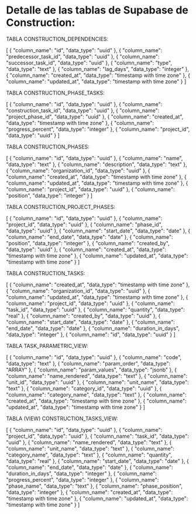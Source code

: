 # Detalle de las tablas de Supabase de Construction:

TABLA CONSTRUCTION_DEPENDENCIES:

[
  {
    "column_name": "id",
    "data_type": "uuid"
  },
  {
    "column_name": "predecessor_task_id",
    "data_type": "uuid"
  },
  {
    "column_name": "successor_task_id",
    "data_type": "uuid"
  },
  {
    "column_name": "type",
    "data_type": "text"
  },
  {
    "column_name": "lag_days",
    "data_type": "integer"
  },
  {
    "column_name": "created_at",
    "data_type": "timestamp with time zone"
  },
  {
    "column_name": "updated_at",
    "data_type": "timestamp with time zone"
  }
]

TABLA CONSTRUCTION_PHASE_TASKS:

[
  {
    "column_name": "id",
    "data_type": "uuid"
  },
  {
    "column_name": "construction_task_id",
    "data_type": "uuid"
  },
  {
    "column_name": "project_phase_id",
    "data_type": "uuid"
  },
  {
    "column_name": "created_at",
    "data_type": "timestamp with time zone"
  },
  {
    "column_name": "progress_percent",
    "data_type": "integer"
  },
  {
    "column_name": "project_id",
    "data_type": "uuid"
  }
]

TABLA CONSTRUCTION_PHASES:

[
  {
    "column_name": "id",
    "data_type": "uuid"
  },
  {
    "column_name": "name",
    "data_type": "text"
  },
  {
    "column_name": "description",
    "data_type": "text"
  },
  {
    "column_name": "organization_id",
    "data_type": "uuid"
  },
  {
    "column_name": "created_at",
    "data_type": "timestamp with time zone"
  },
  {
    "column_name": "updated_at",
    "data_type": "timestamp with time zone"
  },
  {
    "column_name": "project_id",
    "data_type": "uuid"
  },
  {
    "column_name": "position",
    "data_type": "integer"
  }
]

TABLA CONSTRUCTION_PROJECT_PHASES:

[
  {
    "column_name": "id",
    "data_type": "uuid"
  },
  {
    "column_name": "project_id",
    "data_type": "uuid"
  },
  {
    "column_name": "phase_id",
    "data_type": "uuid"
  },
  {
    "column_name": "start_date",
    "data_type": "date"
  },
  {
    "column_name": "end_date",
    "data_type": "date"
  },
  {
    "column_name": "position",
    "data_type": "integer"
  },
  {
    "column_name": "created_by",
    "data_type": "uuid"
  },
  {
    "column_name": "created_at",
    "data_type": "timestamp with time zone"
  },
  {
    "column_name": "updated_at",
    "data_type": "timestamp with time zone"
  }
]

TABLA CONSTRUCTION_TASKS:

[
  {
    "column_name": "created_at",
    "data_type": "timestamp with time zone"
  },
  {
    "column_name": "organization_id",
    "data_type": "uuid"
  },
  {
    "column_name": "updated_at",
    "data_type": "timestamp with time zone"
  },
  {
    "column_name": "project_id",
    "data_type": "uuid"
  },
  {
    "column_name": "task_id",
    "data_type": "uuid"
  },
  {
    "column_name": "quantity",
    "data_type": "real"
  },
  {
    "column_name": "created_by",
    "data_type": "uuid"
  },
  {
    "column_name": "start_date",
    "data_type": "date"
  },
  {
    "column_name": "end_date",
    "data_type": "date"
  },
  {
    "column_name": "duration_in_days",
    "data_type": "integer"
  },
  {
    "column_name": "id",
    "data_type": "uuid"
  }
]

TABLA TASK_PARAMETRIC_VIEW:

[
  {
    "column_name": "id",
    "data_type": "uuid"
  },
  {
    "column_name": "code",
    "data_type": "text"
  },
  {
    "column_name": "param_order",
    "data_type": "ARRAY"
  },
  {
    "column_name": "param_values",
    "data_type": "jsonb"
  },
  {
    "column_name": "name_rendered",
    "data_type": "text"
  },
  {
    "column_name": "unit_id",
    "data_type": "uuid"
  },
  {
    "column_name": "unit_name",
    "data_type": "text"
  },
  {
    "column_name": "category_id",
    "data_type": "uuid"
  },
  {
    "column_name": "category_name",
    "data_type": "text"
  },
  {
    "column_name": "created_at",
    "data_type": "timestamp with time zone"
  },
  {
    "column_name": "updated_at",
    "data_type": "timestamp with time zone"
  }
]

TABLA (VIEW) CONSTRUCTION_TASKS_VIEW:

[
  {
    "column_name": "id",
    "data_type": "uuid"
  },
  {
    "column_name": "project_id",
    "data_type": "uuid"
  },
  {
    "column_name": "task_id",
    "data_type": "uuid"
  },
  {
    "column_name": "name_rendered",
    "data_type": "text"
  },
  {
    "column_name": "unit_name",
    "data_type": "text"
  },
  {
    "column_name": "category_name",
    "data_type": "text"
  },
  {
    "column_name": "quantity",
    "data_type": "real"
  },
  {
    "column_name": "start_date",
    "data_type": "date"
  },
  {
    "column_name": "end_date",
    "data_type": "date"
  },
  {
    "column_name": "duration_in_days",
    "data_type": "integer"
  },
  {
    "column_name": "progress_percent",
    "data_type": "integer"
  },
  {
    "column_name": "phase_name",
    "data_type": "text"
  },
  {
    "column_name": "phase_position",
    "data_type": "integer"
  },
  {
    "column_name": "created_at",
    "data_type": "timestamp with time zone"
  },
  {
    "column_name": "updated_at",
    "data_type": "timestamp with time zone"
  }
]